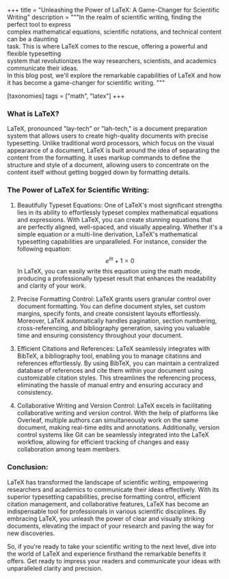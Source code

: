 +++
title = "Unleashing the Power of LaTeX: A Game-Changer for Scientific Writing"
description = """In the realm of scientific writing, finding the perfect tool to express \
complex mathematical equations, scientific notations, and technical content can be a daunting \
task. This is where LaTeX comes to the rescue, offering a powerful and flexible typesetting \
system that revolutionizes the way researchers, scientists, and academics communicate their ideas. \
In this blog post, we'll explore the remarkable capabilities of LaTeX and how it has become a game-changer for scientific writing.
"""

[taxonomies]
tags = ["math", "latex"]
+++

### What is LaTeX?
LaTeX, pronounced "lay-tech" or "lah-tech," is a document preparation system that allows users to create high-quality documents with precise typesetting. Unlike traditional word processors, which focus on the visual appearance of a document, LaTeX is built around the idea of separating the content from the formatting. It uses markup commands to define the structure and style of a document, allowing users to concentrate on the content itself without getting bogged down by formatting details.

### The Power of LaTeX for Scientific Writing:

1. Beautifully Typeset Equations:
One of LaTeX's most significant strengths lies in its ability to effortlessly typeset complex mathematical equations and expressions. With LaTeX, you can create stunning equations that are perfectly aligned, well-spaced, and visually appealing. Whether it's a simple equation or a multi-line derivation, LaTeX's mathematical typesetting capabilities are unparalleled.
For instance, consider the following equation:
$$
e^{i\pi} + 1 = 0
$$
In LaTeX, you can easily write this equation using the math mode, producing a professionally typeset result that enhances the readability and clarity of your work.

2. Precise Formatting Control:
LaTeX grants users granular control over document formatting. You can define document styles, set custom margins, specify fonts, and create consistent layouts effortlessly. Moreover, LaTeX automatically handles pagination, section numbering, cross-referencing, and bibliography generation, saving you valuable time and ensuring consistency throughout your document.

3. Efficient Citations and References:
LaTeX seamlessly integrates with BibTeX, a bibliography tool, enabling you to manage citations and references effortlessly. By using BibTeX, you can maintain a centralized database of references and cite them within your document using customizable citation styles. This streamlines the referencing process, eliminating the hassle of manual entry and ensuring accuracy and consistency.

4. Collaborative Writing and Version Control:
LaTeX excels in facilitating collaborative writing and version control. With the help of platforms like Overleaf, multiple authors can simultaneously work on the same document, making real-time edits and annotations. Additionally, version control systems like Git can be seamlessly integrated into the LaTeX workflow, allowing for efficient tracking of changes and easy collaboration among team members.

### Conclusion:
LaTeX has transformed the landscape of scientific writing, empowering researchers and academics to communicate their ideas effectively. With its superior typesetting capabilities, precise formatting control, efficient citation management, and collaborative features, LaTeX has become an indispensable tool for professionals in various scientific disciplines. By embracing LaTeX, you unleash the power of clear and visually striking documents, elevating the impact of your research and paving the way for new discoveries.

So, if you're ready to take your scientific writing to the next level, dive into the world of LaTeX and experience firsthand the remarkable benefits it offers. Get ready to impress your readers and communicate your ideas with unparalleled clarity and precision.